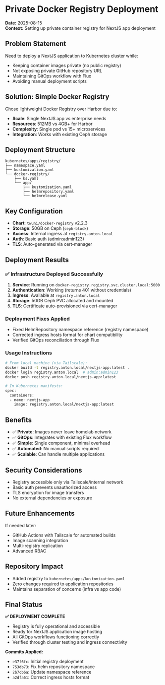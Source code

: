 # Private Docker Registry Deployment

**Date:** 2025-08-15  
**Context:** Setting up private container registry for NextJS app deployment

## Problem Statement

Need to deploy a NextJS application to Kubernetes cluster while:
- Keeping container images private (no public registry)
- Not exposing private GitHub repository URL
- Maintaining GitOps workflow with Flux
- Avoiding manual deployment scripts

## Solution: Simple Docker Registry

Chose lightweight Docker Registry over Harbor due to:
- **Scale**: Single NextJS app vs enterprise needs
- **Resources**: 512MB vs 4GB+ for Harbor
- **Complexity**: Single pod vs 15+ microservices
- **Integration**: Works with existing Ceph storage

## Deployment Structure

```
kubernetes/apps/registry/
├── namespace.yaml
├── kustomization.yaml
└── docker-registry/
    ├── ks.yaml
    └── app/
        ├── kustomization.yaml
        ├── helmrepository.yaml
        └── helmrelease.yaml
```

## Key Configuration

- **Chart**: `twuni/docker-registry` v2.2.3
- **Storage**: 50GB on Ceph (`ceph-block`)
- **Access**: Internal ingress at `registry.anton.local`
- **Auth**: Basic auth (admin:admin123)
- **TLS**: Auto-generated via cert-manager

## Deployment Results

### ✅ Infrastructure Deployed Successfully
1. **Service**: Running on `docker-registry.registry.svc.cluster.local:5000`
2. **Authentication**: Working (returns 401 without credentials)
3. **Ingress**: Available at `registry.anton.local`
4. **Storage**: 50GB Ceph PVC allocated and mounted
5. **TLS**: Certificate auto-provisioned via cert-manager

### Deployment Fixes Applied
- Fixed HelmRepository namespace reference (registry namespace)
- Corrected ingress hosts format for chart compatibility
- Verified GitOps reconciliation through Flux

### Usage Instructions
```bash
# From local machine (via Tailscale):
docker build -t registry.anton.local/nextjs-app:latest .
docker login registry.anton.local  # admin:admin123
docker push registry.anton.local/nextjs-app:latest

# In Kubernetes manifests:
spec:
  containers:
  - name: nextjs-app
    image: registry.anton.local/nextjs-app:latest
```

## Benefits

- ✅ **Private**: Images never leave homelab network
- ✅ **GitOps**: Integrates with existing Flux workflow
- ✅ **Simple**: Single component, minimal overhead
- ✅ **Automated**: No manual scripts required
- ✅ **Scalable**: Can handle multiple applications

## Security Considerations

- Registry accessible only via Tailscale/internal network
- Basic auth prevents unauthorized access
- TLS encryption for image transfers
- No external dependencies or exposure

## Future Enhancements

If needed later:
- GitHub Actions with Tailscale for automated builds
- Image scanning integration
- Multi-registry replication
- Advanced RBAC

## Repository Impact

- Added registry to `kubernetes/apps/kustomization.yaml`
- Zero changes required to application repositories
- Maintains separation of concerns (infra vs app code)

## Final Status

**✅ DEPLOYMENT COMPLETE**
- Registry is fully operational and accessible
- Ready for NextJS application image hosting
- All GitOps workflows functioning correctly
- Verified through cluster testing and ingress connectivity

**Commits Applied:**
- `e37f6fc`: Initial registry deployment
- `753db73`: Fix helm repository namespace
- `2b7cb6a`: Update namespace reference
- `a2dfa61`: Correct ingress hosts format